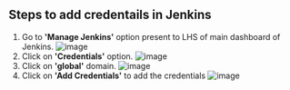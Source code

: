 ## Steps to add credentails in Jenkins
1. Go to **'Manage Jenkins'** option present to LHS of main dashboard of Jenkins.
   ![image](https://github.com/swatipal1010/CICD-Practice-Repo/assets/110754474/25ad351f-7845-4926-b028-5eca0ec815f5)
2. Click on **'Credentials'** option.
   ![image](https://github.com/swatipal1010/CICD-Practice-Repo/assets/110754474/14256d7c-749c-4981-840b-4605a96c5360)
3. Click on **'global'** domain.
   ![image](https://github.com/swatipal1010/CICD-Practice-Repo/assets/110754474/187cd651-4bda-4315-be47-35baa2c1d625)
4. Click on **'Add Credentials'** to add the credentials
   ![image](https://github.com/swatipal1010/CICD-Practice-Repo/assets/110754474/c9009c8c-3a53-488f-a892-9241ef40521d)
   

